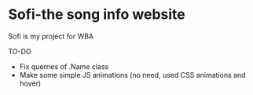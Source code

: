 # Sofi-the song info website
 Sofi is my project for WBA
 
 TO-DO
 * Fix querries of .Name class
 * Make some simple JS animations (no need, used CSS animations and hover)